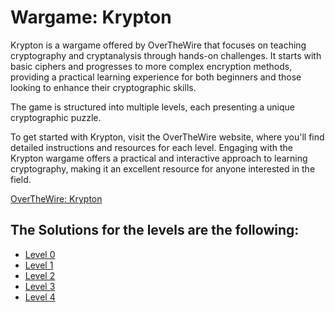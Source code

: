 # Wargame: Krypton
Krypton is a wargame offered by OverTheWire that focuses on teaching cryptography and cryptanalysis through hands-on challenges. It starts with basic ciphers and progresses to more complex encryption methods, providing a practical learning experience for both beginners and those looking to enhance their cryptographic skills.

The game is structured into multiple levels, each presenting a unique cryptographic puzzle. 

To get started with Krypton, visit the OverTheWire website, where you'll find detailed instructions and resources for each level. Engaging with the Krypton wargame offers a practical and interactive approach to learning cryptography, making it an excellent resource for anyone interested in the field.

[OverTheWire: Krypton](https://overthewire.org/wargames/krypton/)

## The Solutions for the levels are the following:
- [Level 0](https://github.com/Cristian5tarellas/Wargames/blob/main/Krypton/Level_0.md)
- [Level 1](https://github.com/Cristian5tarellas/Wargames/blob/main/Krypton/Level_1.md)
- [Level 2](https://github.com/Cristian5tarellas/Wargames/blob/main/Krypton/Level_2.md)
- [Level 3](https://github.com/Cristian5tarellas/Wargames/blob/main/Krypton/Level_3.md)
- [Level 4](https://github.com/Cristian5tarellas/Wargames/blob/main/Krypton/Level_4.md)
